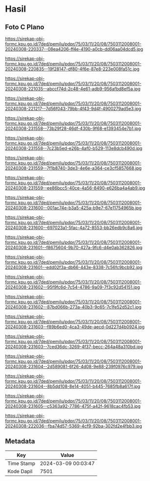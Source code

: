 # Hasil

## Foto C Plano

https://sirekap-obj-formc.kpu.go.id/7ded/pemilu/pdpr/75/03/11/20/08/7503112008001-20240308-220337--08ea4206-ff4e-4190-a0cb-dd06aa04dcd5.jpg

https://sirekap-obj-formc.kpu.go.id/7ded/pemilu/pdpr/75/03/11/20/08/7503112008001-20240308-220835--19f28147-df80-4f6e-87e8-223e008fa51c.jpg

https://sirekap-obj-formc.kpu.go.id/7ded/pemilu/pdpr/75/03/11/20/08/7503112008001-20240308-221035--abccf74d-2c48-4e61-adb9-956afbd8ef5a.jpg

https://sirekap-obj-formc.kpu.go.id/7ded/pemilu/pdpr/75/03/11/20/08/7503112008001-20240308-221217--7d56f043-79bb-4f43-9d4f-4900279ad5e3.jpg

https://sirekap-obj-formc.kpu.go.id/7ded/pemilu/pdpr/75/03/11/20/08/7503112008001-20240308-231558--73b29f28-46df-430b-9f68-e1393454e7b1.jpg

https://sirekap-obj-formc.kpu.go.id/7ded/pemilu/pdpr/75/03/11/20/08/7503112008001-20240308-231558--7c23b5ed-e26b-4af0-b529-113e8dcb490d.jpg

https://sirekap-obj-formc.kpu.go.id/7ded/pemilu/pdpr/75/03/11/20/08/7503112008001-20240308-231559--7f1b8740-3de3-4e6e-a364-ce3cf5857668.jpg

https://sirekap-obj-formc.kpu.go.id/7ded/pemilu/pdpr/75/03/11/20/08/7503112008001-20240308-231559--ee86bcc5-40ce-4a56-8490-e626ba4a4ab9.jpg

https://sirekap-obj-formc.kpu.go.id/7ded/pemilu/pdpr/75/03/11/20/08/7503112008001-20240308-231600--001ac74e-b3a5-425a-b9e7-67e11754965b.jpg

https://sirekap-obj-formc.kpu.go.id/7ded/pemilu/pdpr/75/03/11/20/08/7503112008001-20240308-231600--697023a1-5fac-4a72-8553-bb26edb9c8a6.jpg

https://sirekap-obj-formc.kpu.go.id/7ded/pemilu/pdpr/75/03/11/20/08/7503112008001-20240308-231601--f8675604-9b70-427a-9fc6-d4e0ab362826.jpg

https://sirekap-obj-formc.kpu.go.id/7ded/pemilu/pdpr/75/03/11/20/08/7503112008001-20240308-231601--edd02f3a-db66-443e-8338-7c56fc9bcb92.jpg

https://sirekap-obj-formc.kpu.go.id/7ded/pemilu/pdpr/75/03/11/20/08/7503112008001-20240308-231602--95f9fc6d-7c54-4786-9a09-7f3c92d54151.jpg

https://sirekap-obj-formc.kpu.go.id/7ded/pemilu/pdpr/75/03/11/20/08/7503112008001-20240308-231602--87bd066b-273a-40b3-9c65-7c1fe52d52c1.jpg

https://sirekap-obj-formc.kpu.go.id/7ded/pemilu/pdpr/75/03/11/20/08/7503112008001-20240308-231603--f89b6ed0-4ca3-49de-aecd-0d227d4b0924.jpg

https://sirekap-obj-formc.kpu.go.id/7ded/pemilu/pdpr/75/03/11/20/08/7503112008001-20240308-231603--7ced36dc-3269-4f37-becc-264a48a310bd.jpg

https://sirekap-obj-formc.kpu.go.id/7ded/pemilu/pdpr/75/03/11/20/08/7503112008001-20240308-231604--2d589081-6f26-4d08-9e88-239f0976c979.jpg

https://sirekap-obj-formc.kpu.go.id/7ded/pemilu/pdpr/75/03/11/20/08/7503112008001-20240308-231604--8b5dd108-8e14-4051-b445-7685fb8a617f.jpg

https://sirekap-obj-formc.kpu.go.id/7ded/pemilu/pdpr/75/03/11/20/08/7503112008001-20240308-231605--c5363a92-7786-475f-a42f-9618cac4fb53.jpg

https://sirekap-obj-formc.kpu.go.id/7ded/pemilu/pdpr/75/03/11/20/08/7503112008001-20240308-222036--fba74d57-5369-4cf9-92ba-302fd2e4fbb3.jpg


## Metadata

| Key        | Value               |
| ---------- | ------------------- |
| Time Stamp | 2024-03-09 00:03:47 |
| Kode Dapil | 7501                |



